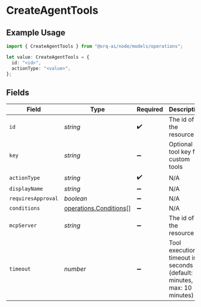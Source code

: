 # CreateAgentTools

## Example Usage

```typescript
import { CreateAgentTools } from "@orq-ai/node/models/operations";

let value: CreateAgentTools = {
  id: "<id>",
  actionType: "<value>",
};
```

## Fields

| Field                                                                   | Type                                                                    | Required                                                                | Description                                                             |
| ----------------------------------------------------------------------- | ----------------------------------------------------------------------- | ----------------------------------------------------------------------- | ----------------------------------------------------------------------- |
| `id`                                                                    | *string*                                                                | :heavy_check_mark:                                                      | The id of the resource                                                  |
| `key`                                                                   | *string*                                                                | :heavy_minus_sign:                                                      | Optional tool key for custom tools                                      |
| `actionType`                                                            | *string*                                                                | :heavy_check_mark:                                                      | N/A                                                                     |
| `displayName`                                                           | *string*                                                                | :heavy_minus_sign:                                                      | N/A                                                                     |
| `requiresApproval`                                                      | *boolean*                                                               | :heavy_minus_sign:                                                      | N/A                                                                     |
| `conditions`                                                            | [operations.Conditions](../../models/operations/conditions.md)[]        | :heavy_minus_sign:                                                      | N/A                                                                     |
| `mcpServer`                                                             | *string*                                                                | :heavy_minus_sign:                                                      | The id of the resource                                                  |
| `timeout`                                                               | *number*                                                                | :heavy_minus_sign:                                                      | Tool execution timeout in seconds (default: 2 minutes, max: 10 minutes) |